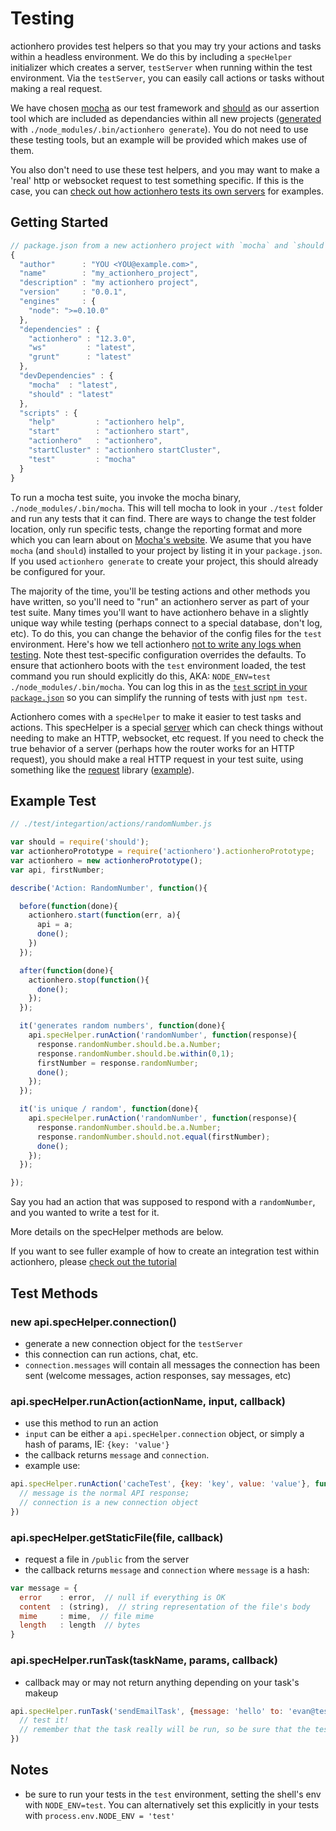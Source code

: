 # Testing

actionhero provides test helpers so that you may try your actions and tasks within a headless environment. We do this by including a `specHelper` initializer which creates a server, `testServer` when running within the test environment.  Via the `testServer`, you can easily call actions or tasks without making a real request.

We have chosen [mocha](http://mochajs.org/) as our test framework and [should](https://github.com/visionmedia/should.js/) as our assertion tool which are included as dependancies within all new projects ([generated](/docs#install-amp-quickstart) with `./node_modules/.bin/actionhero generate`).  You do not need to use these testing tools, but an example will be provided which makes use of them.

You also don't need to use these test helpers, and you may want to make a 'real' http or websocket request to test something specific.  If this is the case, you can [check out how actionhero tests its own servers](https://github.com/evantahler/actionhero/tree/master/test/servers) for examples.

## Getting Started

```javascript
// package.json from a new actionhero project with `mocha` and `should` included
{
  "author"      : "YOU <YOU@example.com>",
  "name"        : "my_actionhero_project",
  "description" : "my actionhero project",
  "version"     : "0.0.1",
  "engines"     : {
    "node": ">=0.10.0"
  },
  "dependencies" : {
    "actionhero" : "12.3.0",
    "ws"         : "latest",
    "grunt"      : "latest"
  },
  "devDependencies" : {
    "mocha"  : "latest",
    "should" : "latest"
  },
  "scripts" : {
    "help"         : "actionhero help",
    "start"        : "actionhero start",
    "actionhero"   : "actionhero",
    "startCluster" : "actionhero startCluster",
    "test"         : "mocha"
  }
}
```

To run a mocha test suite, you invoke the mocha binary, `./node_modules/.bin/mocha`.  This will tell mocha to look in your `./test` folder and run any tests that it can find.  There are ways to change the test folder location, only run specific tests, change the reporting format and more which you can learn about on [Mocha's website](http://mochajs.org/).  We asume that you have `mocha` (and `should`) installed to your project by listing it in your `package.json`.  If you used `actionhero generate` to create your project, this should already be configured for your.

The majority of the time, you'll be testing actions and other methods you have written, so you'll need to "run" an actionhero server as part of your test suite.  Many times you'll want to have actionhero behave in a slightly unique way while testing (perhaps connect to a special database, don't log, etc).  To do this, you can change the behavior of the config files for the `test` environment.  Here's how we tell actionhero [not to write any logs when testing](https://github.com/evantahler/actionhero/blob/master/config/logger.js#L48-L54). Note thest test-specific configuration overrides the defaults.  To ensure that actionhero boots with the `test` environment loaded, the test command you run should explicitly do this, AKA: `NODE_ENV=test ./node_modules/.bin/mocha`.  You can log this in as the [`test` script in your `package.json`](https://github.com/evantahler/actionhero/blob/master/package.json#L63) so you can simplify the running of tests with just `npm test`.

Actionhero comes with a `specHelper` to make it easier to test tasks and actions.  This specHelper is a special [server](/docs/#servers) which can check things without needing to make an HTTP, websocket, etc request.  If you need to check the true behavior of a server (perhaps how the router works for an HTTP request), you should make a real HTTP request in your test suite, using something like the [request](https://github.com/request/request) library ([example](https://github.com/evantahler/actionhero/blob/master/test/servers/web.js#L178-L184)). 

## Example Test

```javascript
// ./test/integartion/actions/randomNumber.js

var should = require('should');
var actionheroPrototype = require('actionhero').actionheroPrototype;
var actionhero = new actionheroPrototype();
var api, firstNumber;

describe('Action: RandomNumber', function(){

  before(function(done){
    actionhero.start(function(err, a){
      api = a;
      done();
    })
  });

  after(function(done){
    actionhero.stop(function(){
      done();
    });
  });

  it('generates random numbers', function(done){
    api.specHelper.runAction('randomNumber', function(response){
      response.randomNumber.should.be.a.Number;
      response.randomNumber.should.be.within(0,1);
      firstNumber = response.randomNumber;
      done();
    });
  });

  it('is unique / random', function(done){
    api.specHelper.runAction('randomNumber', function(response){
      response.randomNumber.should.be.a.Number;
      response.randomNumber.should.not.equal(firstNumber);
      done();
    });
  });

});
```

Say you had an action that was supposed to respond with a `randomNumber`, and you wanted to write a test for it.  

More details on the specHelper methods are below.

If you want to see fuller example of how to create an integration test within actionhero, please [check out the tutorial](https://github.com/evantahler/actionhero-tutorial#testing)

## Test Methods

### new api.specHelper.connection()
- generate a new connection object for the `testServer`
- this connection can run actions, chat, etc.
- `connection.messages` will contain all messages the connection has been sent (welcome messages, action responses, say messages, etc)

### api.specHelper.runAction(actionName, input, callback)
- use this method to run an action
- `input` can be either a `api.specHelper.connection` object, or simply a hash of params, IE: `{key: 'value'}`
- the callback returns `message` and `connection`.
- example use:

```javascript
api.specHelper.runAction('cacheTest', {key: 'key', value: 'value'}, function(message, connection){
  // message is the normal API response;
  // connection is a new connection object
})
```

### api.specHelper.getStaticFile(file, callback)
- request a file in `/public` from the server
- the callback returns `message` and `connection` where `message` is a hash:

```javascript
var message = {
  error    : error,  // null if everything is OK
  content  : (string),  // string representation of the file's body
  mime     : mime,  // file mime
  length   : length  // bytes
}
```

### api.specHelper.runTask(taskName, params, callback)
- callback may or may not return anything depending on your task's makeup

```javascript
api.specHelper.runTask('sendEmailTask', {message: 'hello' to: 'evan@test.com'}, function(response){
  // test it!
  // remember that the task really will be run, so be sure that the test environment is set properly
})
```

## Notes

- be sure to run your tests in the `test` environment, setting the shell's env with `NODE_ENV=test`.  You can alternatively set this explicitly in your tests with `process.env.NODE_ENV = 'test'`
